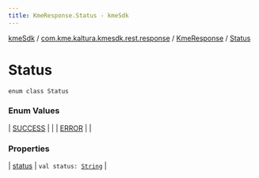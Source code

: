 ```yaml
---
title: KmeResponse.Status - kmeSdk
---
```


[kmeSdk](../../../index.html) / [com.kme.kaltura.kmesdk.rest.response](../../index.html) / [KmeResponse](../index.html) / [Status](./index.html)

# Status

`enum class Status`

### Enum Values

| [SUCCESS](-s-u-c-c-e-s-s.html) |  |
| [ERROR](-e-r-r-o-r.html) |  |

### Properties

| [status](status.html) | `val status: `[`String`](https://kotlinlang.org/api/latest/jvm/stdlib/kotlin/-string/index.html) |


